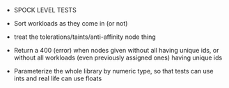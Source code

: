 - SPOCK LEVEL TESTS
- Sort workloads as they come in (or not)
- treat the tolerations/taints/anti-affinity node thing

- Return a 400 (error) when nodes given without all having unique ids, or
  without all workloads (even previously assigned ones) having unique ids
- Parameterize the whole library by numeric type, so that tests can use ints
  and real life can use floats

